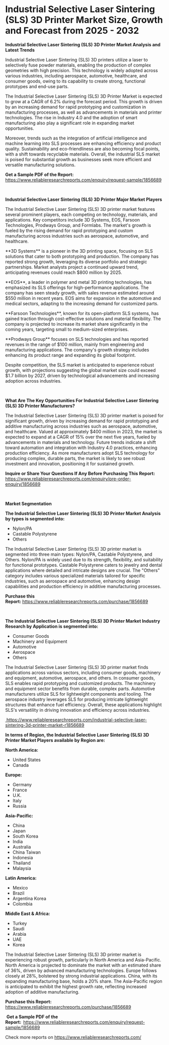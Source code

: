 <p><h1>Industrial Selective Laser Sintering (SLS) 3D Printer Market Size, Growth and Forecast from 2025 - 2032</h1></p><p><strong>Industrial Selective Laser Sintering (SLS) 3D Printer Market Analysis and Latest Trends</strong></p>
<p><p>Industrial Selective Laser Sintering (SLS) 3D printers utilize a laser to selectively fuse powder materials, enabling the production of complex geometries with high precision. This technology is widely adopted across various industries, including aerospace, automotive, healthcare, and consumer goods, owing to its capability to create strong, functional prototypes and end-use parts. </p><p>The Industrial Selective Laser Sintering (SLS) 3D Printer Market is expected to grow at a CAGR of 6.2% during the forecast period. This growth is driven by an increasing demand for rapid prototyping and customization in manufacturing processes, as well as advancements in materials and printer technologies. The rise in Industry 4.0 and the adoption of smart manufacturing also play a significant role in expanding market opportunities. </p><p>Moreover, trends such as the integration of artificial intelligence and machine learning into SLS processes are enhancing efficiency and product quality. Sustainability and eco-friendliness are also becoming focal points, with a shift towards recyclable materials. Overall, the industrial SLS market is poised for substantial growth as businesses seek more efficient and versatile manufacturing solutions.</p></p>
<p><strong>Get a Sample PDF of the Report:&nbsp;</strong> <a href="https://www.reliableresearchreports.com/enquiry/request-sample/1856689?utm_campaign=2098&utm_medium=2&utm_source=Github&utm_content=ia&utm_term=27032025&utm_id=industrial-selective-laser-sintering-sls-3d-printer">https://www.reliableresearchreports.com/enquiry/request-sample/1856689</a></p>
<p>&nbsp;</p>
<p><strong>Industrial Selective Laser Sintering (SLS) 3D Printer Major Market Players</strong></p>
<p><p>The Industrial Selective Laser Sintering (SLS) 3D printer market features several prominent players, each competing on technology, materials, and applications. Key competitors include 3D Systems, EOS, Farsoon Technologies, Prodways Group, and Formlabs. The market's growth is fueled by the rising demand for rapid prototyping and custom manufacturing across industries such as aerospace, automotive, and healthcare.</p><p>**3D Systems** is a pioneer in the 3D printing space, focusing on SLS solutions that cater to both prototyping and production. The company has reported strong growth, leveraging its diverse portfolio and strategic partnerships. Market analysts project a continued upward trend, anticipating revenues could reach $800 million by 2025.</p><p>**EOS**, a leader in polymer and metal 3D printing technologies, has emphasized its SLS offerings for high-performance applications. The company has seen steady growth, with sales revenue estimated around $550 million in recent years. EOS aims for expansion in the automotive and medical sectors, adapting to the increasing demand for customized parts.</p><p>**Farsoon Technologies**, known for its open-platform SLS systems, has gained traction through cost-effective solutions and material flexibility. The company is projected to increase its market share significantly in the coming years, targeting small to medium-sized enterprises.</p><p>**Prodways Group** focuses on SLS technologies and has reported revenues in the range of $100 million, mainly from engineering and manufacturing applications. The company's growth strategy includes enhancing its product range and expanding its global footprint.</p><p>Despite competition, the SLS market is anticipated to experience robust growth, with projections suggesting the global market size could exceed $1.7 billion by 2027, driven by technological advancements and increasing adoption across industries.</p></p>
<p>&nbsp;</p>
<p><strong>What Are The Key Opportunities For Industrial Selective Laser Sintering (SLS) 3D Printer Manufacturers?</strong></p>
<p><p>The Industrial Selective Laser Sintering (SLS) 3D printer market is poised for significant growth, driven by increasing demand for rapid prototyping and additive manufacturing across industries such as aerospace, automotive, and healthcare. Valued at approximately $400 million in 2023, the market is expected to expand at a CAGR of 15% over the next five years, fueled by advancements in materials and technology. Future trends indicate a shift toward automation and integration with Industry 4.0 practices, enhancing production efficiency. As more manufacturers adopt SLS technology for producing complex, durable parts, the market is likely to see robust investment and innovation, positioning it for sustained growth.</p></p>
<p><strong>Inquire or Share Your Questions If Any Before Purchasing This Report:</strong> <a href="https://www.reliableresearchreports.com/enquiry/pre-order-enquiry/1856689?utm_campaign=2098&utm_medium=2&utm_source=Github&utm_content=ia&utm_term=27032025&utm_id=industrial-selective-laser-sintering-sls-3d-printer">https://www.reliableresearchreports.com/enquiry/pre-order-enquiry/1856689</a></p>
<p>&nbsp;</p>
<p><strong>Market Segmentation</strong></p>
<p><strong>The Industrial Selective Laser Sintering (SLS) 3D Printer Market Analysis by types is segmented into:</strong></p>
<p><ul><li>Nylon/PA</li><li>Castable Polystyrene</li><li>Others</li></ul></p>
<p><p>The Industrial Selective Laser Sintering (SLS) 3D printer market is segmented into three main types: Nylon/PA, Castable Polystyrene, and Others. Nylon/PA is widely used due to its strength, flexibility, and suitability for functional prototypes. Castable Polystyrene caters to jewelry and dental applications where detailed and intricate designs are crucial. The "Others" category includes various specialized materials tailored for specific industries, such as aerospace and automotive, enhancing design capabilities and production efficiency in additive manufacturing processes.</p></p>
<p><strong>Purchase this Report:&nbsp;</strong><a href="https://www.reliableresearchreports.com/purchase/1856689?utm_campaign=2098&utm_medium=2&utm_source=Github&utm_content=ia&utm_term=27032025&utm_id=industrial-selective-laser-sintering-sls-3d-printer">https://www.reliableresearchreports.com/purchase/1856689</a></p>
<p>&nbsp;</p>
<p><strong>The Industrial Selective Laser Sintering (SLS) 3D Printer Market Industry Research by Application is segmented into:</strong></p>
<p><ul><li>Consumer Goods</li><li>Machinery and Equipment</li><li>Automotive</li><li>Aerospace</li><li>Others</li></ul></p>
<p><p>The Industrial Selective Laser Sintering (SLS) 3D printer market finds applications across various sectors, including consumer goods, machinery and equipment, automotive, aerospace, and others. In consumer goods, SLS enables rapid prototyping and customized products. The machinery and equipment sector benefits from durable, complex parts. Automotive manufacturers utilize SLS for lightweight components and tooling. The aerospace industry leverages SLS for producing intricate lightweight structures that enhance fuel efficiency. Overall, these applications highlight SLS's versatility in driving innovation and efficiency across industries.</p></p>
<p><a href="https://www.reliableresearchreports.com/industrial-selective-laser-sintering-3d-printer-market-r1856689?utm_campaign=2098&utm_medium=2&utm_source=Github&utm_content=ia&utm_term=27032025&utm_id=industrial-selective-laser-sintering-sls-3d-printer">&nbsp;https://www.reliableresearchreports.com/industrial-selective-laser-sintering-3d-printer-market-r1856689</a></p>
<p><strong>In terms of Region, the Industrial Selective Laser Sintering (SLS) 3D Printer Market Players available by Region are:</strong></p>
<p>
    <p> <strong> North America: </strong>
        <ul>
            <li>United States</li>
            <li>Canada</li>
        </ul>
        </p> 
    <p> <strong> Europe: </strong>
        <ul>
            <li>Germany</li>
            <li>France</li>
            <li>U.K.</li>
            <li>Italy</li>
            <li>Russia</li>
        </ul>
        </p> 
    <p> <strong> Asia-Pacific: </strong>
        <ul>
            <li>China</li>
            <li>Japan</li>
            <li>South Korea</li>
            <li>India</li>
            <li>Australia</li>
            <li>China Taiwan</li>
            <li>Indonesia</li>
            <li>Thailand</li>
            <li>Malaysia</li>
        </ul>
        </p> 
    <p> <strong> Latin America: </strong>
        <ul>
            <li>Mexico</li>
            <li>Brazil</li>
            <li>Argentina Korea</li>
            <li>Colombia</li>
        </ul>
        </p> 
    <p> <strong> Middle East & Africa: </strong>
        <ul>
            <li>Turkey</li>
            <li>Saudi</li>
            <li>Arabia</li>
            <li>UAE</li>
            <li>Korea</li>
        </ul>
    </p>
    </p>
<p><p>The Industrial Selective Laser Sintering (SLS) 3D printer market is experiencing robust growth, particularly in North America and Asia-Pacific. North America is projected to dominate the market with an estimated share of 36%, driven by advanced manufacturing technologies. Europe follows closely at 28%, bolstered by strong industrial applications. China, with its expanding manufacturing base, holds a 20% share. The Asia-Pacific region is anticipated to exhibit the highest growth rate, reflecting increased adoption of additive manufacturing.</p></p>
<p><strong>Purchase this Report: </strong><a href="https://www.reliableresearchreports.com/purchase/1856689?utm_campaign=2098&utm_medium=2&utm_source=Github&utm_content=ia&utm_term=27032025&utm_id=industrial-selective-laser-sintering-sls-3d-printer">https://www.reliableresearchreports.com/purchase/1856689</a></p>
<p>&nbsp;<strong>Get a Sample PDF of the Report:&nbsp;&nbsp;</strong><a href="https://www.reliableresearchreports.com/enquiry/request-sample/1856689?utm_campaign=2098&utm_medium=2&utm_source=Github&utm_content=ia&utm_term=27032025&utm_id=industrial-selective-laser-sintering-sls-3d-printer">https://www.reliableresearchreports.com/enquiry/request-sample/1856689</a></p>
<p><strong></strong></p>
<p>Check more reports on <a href="https://www.reliableresearchreports.com/?utm_campaign=2098&utm_medium=2&utm_source=Github&utm_content=ia&utm_term=27032025&utm_id=industrial-selective-laser-sintering-sls-3d-printer">https://www.reliableresearchreports.com/</a></p>